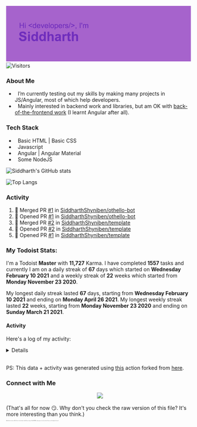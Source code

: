 ![Hey there <developers>! I'm Siddharth.](./header.png)
![Visitors](https://visitor-badge.glitch.me/badge?page_id=SiddharhthShyniben.SiddharthShyniben)

###  About Me 

- &nbsp; I’m currently testing out my skills by making many projects in JS/Angular, most of which help developers.
- &nbsp; Mainly interested in backend work and libraries, but am OK with [back-of-the-frontend work](https://css-tricks.com/the-great-divide/) (I learnt Angular after all).

### Tech Stack

- &nbsp; Basic HTML | Basic CSS
- &nbsp; Javascript
- &nbsp; Angular | Angular Material
- &nbsp; Some NodeJS

![Siddharth's GitHub stats](https://github-readme-stats.vercel.app/api?username=SiddharthShyniben&amp;count_private=true&amp;show_icons=true&amp;theme=dark)

![Top Langs](https://github-readme-stats.vercel.app/api/top-langs/?username=SiddharthSHyniben&amp;theme=dark)

### Activity

<!--START_SECTION:activity-->
1. 🎉 Merged PR [#1](https://github.com/SiddharthShyniben/othello-bot/pull/1) in [SiddharthShyniben/othello-bot](https://github.com/SiddharthShyniben/othello-bot)
2. 💪 Opened PR [#1](https://github.com/SiddharthShyniben/othello-bot/pull/1) in [SiddharthShyniben/othello-bot](https://github.com/SiddharthShyniben/othello-bot)
3. 🎉 Merged PR [#2](https://github.com/SiddharthShyniben/template/pull/2) in [SiddharthShyniben/template](https://github.com/SiddharthShyniben/template)
4. 💪 Opened PR [#2](https://github.com/SiddharthShyniben/template/pull/2) in [SiddharthShyniben/template](https://github.com/SiddharthShyniben/template)
5. 💪 Opened PR [#1](https://github.com/SiddharthShyniben/template/pull/1) in [SiddharthShyniben/template](https://github.com/SiddharthShyniben/template)
<!--END_SECTION:activity-->

### My Todoist Stats:

I'm a Todoist **<td-kl>Master</td-kl>** with **<td-k>11,727</td-k>** Karma. I have completed **<td-ttc>1557</td-ttc>** tasks and currently I am on a daily streak of **<td-cdsc>67</td-cdsc>** days which started on **<td-cdsf>Wednesday February 10 2021</td-cdsf>** and a weekly streak of **<td-cwsc>22</td-cwsc>** weeks which started from **<td-cwsf>Monday November 23 2020</td-cwsf>**.

My longest daily streak lasted **<td-mdsc>67</td-mdsc>** days, starting from **<td-mdsf>Wednesday February 10 2021</td-mdsf>** and ending on **<td-mdst>Monday April 26 2021</td-mdst>**.
My longest weekly streak lasted **<td-mwsc>22</td-mwsc>** weeks, starting from **<td-mwsf>Monday November 23 2020</td-mwsf>** and ending on **<td-mwst>Sunday March 21 2021</td-mwst>**.

#### Activity

Here's a log of my activity:
<details>

Activity
<td-ka>
* 2 hours ago <span style="color:green">+11</span> <span style="color:red">-0</span>
  * Activity:
    * <span style="color:green">+</span> Addition of tasks.
    * <span style="color:green">+</span> Completion of tasks.
    * <span style="color:green">+</span> Usage of advanced features.
* 4 hours ago <span style="color:green">+3</span> <span style="color:red">-0</span>
  * Activity:
    * <span style="color:green">+</span> Completion of tasks.
* 14 hours ago <span style="color:green">+16</span> <span style="color:red">-0</span>
  * Activity:
    * <span style="color:green">+</span> Addition of tasks.
    * <span style="color:green">+</span> Completion of tasks.
    * <span style="color:green">+</span> Usage of advanced features.
* a day ago <span style="color:green">+16</span> <span style="color:red">-0</span>
  * Activity:
    * <span style="color:green">+</span> Addition of tasks.
    * <span style="color:green">+</span> Completion of tasks.
    * <span style="color:green">+</span> Usage of advanced features.
* a day ago <span style="color:green">+8</span> <span style="color:red">-0</span>
  * Activity:
    * <span style="color:green">+</span> Daily Goal reached.
* a day ago <span style="color:green">+16</span> <span style="color:red">-0</span>
  * Activity:
    * <span style="color:green">+</span> Addition of tasks.
    * <span style="color:green">+</span> Completion of tasks.
    * <span style="color:green">+</span> Usage of advanced features.
* 2 days ago <span style="color:green">+16</span> <span style="color:red">-0</span>
  * Activity:
    * <span style="color:green">+</span> Addition of tasks.
    * <span style="color:green">+</span> Completion of tasks.
    * <span style="color:green">+</span> Usage of advanced features.
</td-ka>
</details>
<br>

PS: This data + activity was generated using [this](https://github.com/SiddharthShyniben/todoist-readme) action forked from [here](https://github.com/abisheknaiidu/todoist-readme).

### Connect with Me

<p align="center">
&nbsp; <a href="mailto:siddharth.muscat@gmail.com" target="_blank" rel="noopener noreferrer"><img src="https://logodownload.org/wp-content/uploads/2018/03/gmail-logo-16.png" width="50px"></a>
</p>

(That's all for now :smirk:. Why don't you check the raw version of this file? It's more interesting than you think.)
<br>
<sub>
   <sup>
     <sub>
       <sup>
         <sub>
           <sup>
             <sub>
               <sup>
                 <sub>
                   <sup>
                     <sub>
                       <sup>
                         ~Mutual funds are subject to~ Why do I have a 1 month update schedule? Because the grass (Profile README) is always greener on the other web-side. How are you still reading this by the way?
                       </sup>
                     </sub>
                   </sup>
                 </sub>
               </sup>
             </sub>
           </sup>
         </sub>
       </sup>
     </sub>
  </sup>
</sub>
</developers>
